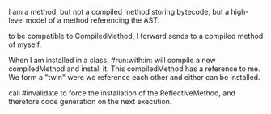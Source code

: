 I am a method, but not a compiled method storing bytecode, but a high-level model of a method referencing the AST.to be compatible to CompiledMethod, I forward sends to a compiled method of myself.When I am installed in a class, #run:with:in: will compile a new compiledMethod and install it. This compiledMethod has a reference to me. We form a "twin" were we reference each other and either can be installed.call #invalidate to force the installation of the ReflectiveMethod, and therefore code generation on the next execution.